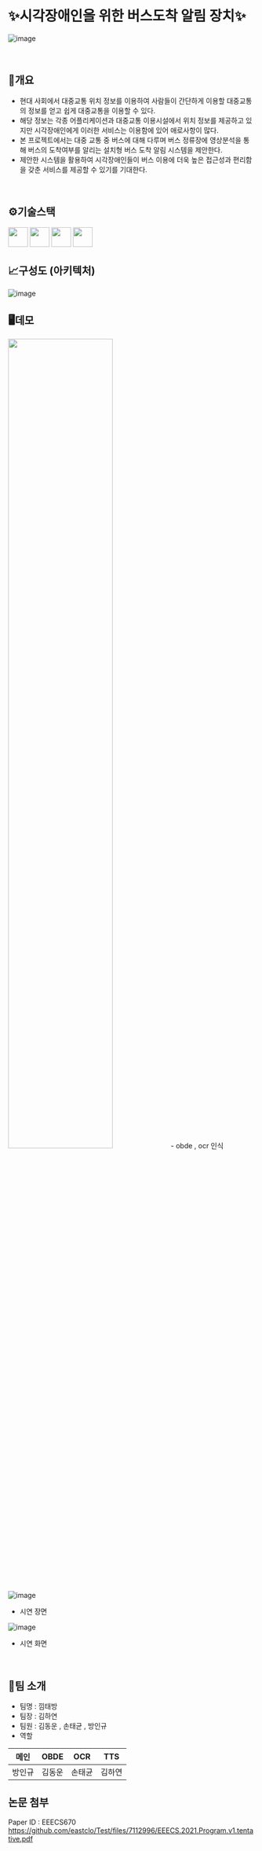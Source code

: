 
# ✨시각장애인을 위한 버스도착 알림 장치✨  

![image](./resource/main.png)

<br>  

## 👀개요  

- 현대 사회에서 대중교통 위치 정보를 이용하여 사람들이 간단하게 이용할 대중교통의 정보를 얻고 쉽게 대중교통을 이용할 수 있다. 
- 해당 정보는 각종 어플리케이션과 대중교통 이용시설에서 위치 정보를 제공하고 있지만 시각장애인에게 이러한 서비스는 이용함에 있어 애로사항이 많다. 
- 본 프로젝트에서는 대중 교통 중 버스에 대해 다루며 버스 정류장에 영상분석을 통해 버스의 도착여부를 알리는 설치형 버스 도착 알림 시스템을 제안한다. 
- 제안한 시스템을 활용하여 시각장애인들이 버스 이용에 더욱 높은 접근성과 편리함을 갖춘 서비스를 제공할 수 있기를 기대한다.  

<br>  

## ⚙기술스택  

<img src="https://img.shields.io/badge/RaspberryPi-A22846?style=flat-square&logo=RaspberryPi&logoColor=white" height="40px"/> <img src="https://img.shields.io/badge/Python-3766AB?style=flat-square&logo=Python&logoColor=white" height="40px"/> <img src="https://img.shields.io/badge/TensorFlow-FF6F00?style=flat-square&logo=Tensorflow&logoColor=white" height="40px"/> <img src="https://img.shields.io/badge/Tesseract-248BFB?style=flat-square&logo=Tesseract&logoColor=white" height="40px"/> 
<br>  

## 📈구성도 (아키텍처)  

![image](./resource/structure.PNG)

## 🖥데모  
<img src="./resource/image1.PNG" width=65%/>  
- obde , ocr 인식  

![image](./resource/project.gif)  
- 시연 장면  

![image](./resource/demo1.gif)  
- 시연 화면  

<br>

## 👋팀 소개  
- 팀명 : 낌태방
- 팀장 : 김하연
- 팀원 : 김동운 , 손태균 , 방인규  
- 역할  

|메인|OBDE|OCR|TTS|
|---|---|---|---|
|방인규|김동운|손태균|김하연|

## 논문 첨부
Paper ID : EEECS670
https://github.com/eastclo/Test/files/7112996/EEECS.2021.Program.v1.tentative.pdf
